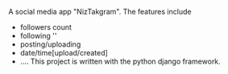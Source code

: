 A social media app "NizTakgram".
The features include 
* followers count
* following ''
* posting/uploading
* date/time[upload/created]
* ....
This project is written with the python django framework.